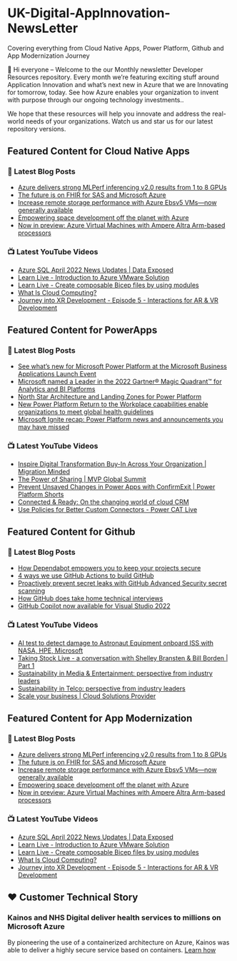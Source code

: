 # UK-Digital-AppInnovation-NewsLetter

Covering everything from Cloud Native Apps, Power Platform, Github and App Modernization Journey

👋 Hi everyone – Welcome to the our Monthly newsletter Developer Resources repository. Every month we’re featuring exciting stuff around Application Innovation and what’s next new in Azure that we are Innovating for tomorrow, today. See how Azure enables your organization to invent with purpose through our ongoing technology investments..


We hope that these resources will help you innovate and address the real-world needs of your organizations. Watch us and star us for our latest repository versions.

## Featured Content for Cloud Native Apps


### 📝 Latest Blog Posts

    
<!-- BLOGCNA:START -->
- [Azure delivers strong MLPerf inferencing v2.0 results from 1 to 8 GPUs](https://azure.microsoft.com/blog/azure-delivers-strong-mlperf-inferencing-v20-results-from-1-to-8-gpus/)
- [The future is on FHIR for SAS and Microsoft Azure](https://azure.microsoft.com/blog/the-future-is-on-fhir-for-sas-and-microsoft-azure/)
- [Increase remote storage performance with Azure Ebsv5 VMs—now generally available](https://azure.microsoft.com/blog/increase-remote-storage-performance-with-azure-ebsv5-vms-now-generally-available/)
- [Empowering space development off the planet with Azure](https://azure.microsoft.com/blog/empowering-space-development-off-the-planet-with-azure/)
- [Now in preview: Azure Virtual Machines with Ampere Altra Arm-based processors](https://azure.microsoft.com/blog/now-in-preview-azure-virtual-machines-with-ampere-altra-armbased-processors/)
<!-- BLOGCNA:END -->

### 📺 Latest YouTube Videos

 
<!-- YOUTUBECNA:START -->
- [Azure SQL April 2022 News Updates | Data Exposed](https://www.youtube.com/watch?v=HbTgg2A3O4I)
- [Learn Live - Introduction to Azure VMware Solution](https://www.youtube.com/watch?v=VOpXcx5th7s)
- [Learn Live - Create composable Bicep files by using modules](https://www.youtube.com/watch?v=pKwbIyqxGY8)
- [What Is Cloud Computing?](https://www.youtube.com/watch?v=Fal8pZrS1lg)
- [Journey into XR Development - Episode 5 - Interactions for AR &amp; VR Development](https://www.youtube.com/watch?v=D6EmmvgLvBM)
<!-- YOUTUBECNA:END -->

##  Featured Content for PowerApps
### 📝 Latest Blog Posts
<!-- BLOGPOWER:START -->
- [See what’s new for Microsoft Power Platform at the Microsoft Business Applications Launch Event](https://cloudblogs.microsoft.com/powerplatform/2022/03/30/see-whats-new-for-microsoft-power-platform-at-the-microsoft-business-applications-launch-event/)
- [Microsoft named a Leader in the 2022 Gartner® Magic Quadrant™ for Analytics and BI Platforms](https://powerbi.microsoft.com/en-us/blog/microsoft-named-a-leader-in-the-2022-gartner-magic-quadrant-for-analytics-and-bi-platforms/)
- [North Star Architecture and Landing Zones for Power Platform](https://cloudblogs.microsoft.com/powerplatform/2022/02/18/north-star-architecture-and-landing-zones-for-power-platform/)
- [New Power Platform Return to the Workplace capabilities enable organizations to meet global health guidelines](https://cloudblogs.microsoft.com/powerplatform/2021/11/30/new-power-platform-return-to-the-workplace-capabilities-enable-organizations-to-meet-global-health-guidelines/)
- [Microsoft Ignite recap: Power Platform news and announcements you may have missed](https://cloudblogs.microsoft.com/powerplatform/2021/11/18/microsoft-ignite-recap-power-platform-news-and-announcements-you-may-have-missed/)
<!-- BLOGPOWER:END -->
 ### 📺 Latest YouTube Videos
    
<!-- YOUTUBEPOWER:START -->
- [Inspire Digital Transformation Buy-In Across Your Organization | Migration Minded](https://www.youtube.com/watch?v=4Kwk_BoTc6I)
- [The Power of Sharing | MVP Global Summit](https://www.youtube.com/watch?v=i9g0ooy7S5Q)
- [Prevent Unsaved Changes in Power Apps with ConfirmExit | Power Platform Shorts](https://www.youtube.com/watch?v=ygrTX6QFVrE)
- [Connected &amp; Ready: On the changing world of cloud CRM](https://www.youtube.com/watch?v=1im9A3Xqc78)
- [Use Policies for Better Custom Connectors - Power CAT Live](https://www.youtube.com/watch?v=RMX7dPXHBS4)
<!-- YOUTUBEPOWER:END -->

##  Featured Content for Github
### 📝 Latest Blog Posts
<!-- BLOGGITHUB:START -->
- [How Dependabot empowers you to keep your projects secure](https://github.blog/2022-04-06-how-dependabot-empowers-you-to-keep-your-projects-secure/)
- [4 ways we use GitHub Actions to build GitHub](https://github.blog/2022-04-05-4-ways-we-use-github-actions-to-build-github/)
- [Proactively prevent secret leaks with GitHub Advanced Security secret scanning](https://github.blog/2022-04-04-push-protection-github-advanced-security/)
- [How GitHub does take home technical interviews](https://github.blog/2022-03-31-how-github-does-take-home-technical-interviews/)
- [GitHub Copilot now available for Visual Studio 2022](https://github.blog/2022-03-29-github-copilot-now-available-for-visual-studio-2022/)
<!-- BLOGGITHUB:END -->
### 📺 Latest YouTube Videos
<!-- YOUTUBEGITHUB:START -->
- [AI test to detect damage to Astronaut Equipment onboard ISS with NASA, HPE, Microsoft](https://www.youtube.com/watch?v=r-wMwGjO8yc)
- [Taking Stock Live - a conversation with Shelley Bransten &amp; Bill Borden | Part 1](https://www.youtube.com/watch?v=1LgXpaHNpT8)
- [Sustainability in Media &amp; Entertainment: perspective from industry leaders](https://www.youtube.com/watch?v=p92ze8Wr4J8)
- [Sustainability in Telco: perspective from industry leaders](https://www.youtube.com/watch?v=umeu4BkO7EA)
- [Scale your business | Cloud Solutions Provider](https://www.youtube.com/watch?v=yC9d52PsuOg)
<!-- YOUTUBEGITHUB:END -->
##  Featured Content for App Modernization
### 📝 Latest Blog Posts
<!-- BLOGAPPMOD:START -->
- [Azure delivers strong MLPerf inferencing v2.0 results from 1 to 8 GPUs](https://azure.microsoft.com/blog/azure-delivers-strong-mlperf-inferencing-v20-results-from-1-to-8-gpus/)
- [The future is on FHIR for SAS and Microsoft Azure](https://azure.microsoft.com/blog/the-future-is-on-fhir-for-sas-and-microsoft-azure/)
- [Increase remote storage performance with Azure Ebsv5 VMs—now generally available](https://azure.microsoft.com/blog/increase-remote-storage-performance-with-azure-ebsv5-vms-now-generally-available/)
- [Empowering space development off the planet with Azure](https://azure.microsoft.com/blog/empowering-space-development-off-the-planet-with-azure/)
- [Now in preview: Azure Virtual Machines with Ampere Altra Arm-based processors](https://azure.microsoft.com/blog/now-in-preview-azure-virtual-machines-with-ampere-altra-armbased-processors/)
<!-- BLOGAPPMOD:END -->
### 📺 Latest YouTube Videos
<!-- YOUTUBEAPPMOD:START -->
- [Azure SQL April 2022 News Updates | Data Exposed](https://www.youtube.com/watch?v=HbTgg2A3O4I)
- [Learn Live - Introduction to Azure VMware Solution](https://www.youtube.com/watch?v=VOpXcx5th7s)
- [Learn Live - Create composable Bicep files by using modules](https://www.youtube.com/watch?v=pKwbIyqxGY8)
- [What Is Cloud Computing?](https://www.youtube.com/watch?v=Fal8pZrS1lg)
- [Journey into XR Development - Episode 5 - Interactions for AR &amp; VR Development](https://www.youtube.com/watch?v=D6EmmvgLvBM)
<!-- YOUTUBEAPPMOD:END -->


## ♥️ Customer Technical Story 

### Kainos and NHS Digital deliver health services to millions on Microsoft Azure

By pioneering the use of a containerized architecture on Azure, Kainos was able to deliver a highly secure service based on containers. [Learn how](https://customers.microsoft.com/en-us/story/1368348549535774520-kainos-and-nhs-digital-deliver-health-services-to-millions-on-microsoft-azure)

